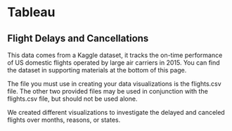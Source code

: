 # Tableau

## Flight Delays and Cancellations
This data comes from a Kaggle dataset, it tracks the on-time performance of US domestic flights operated by large air carriers in 2015. You can find the dataset in supporting materials at the bottom of this page.

The file you must use in creating your data visualizations is the flights.csv file. The other two provided files may be used in conjunction with the flights.csv file, but should not be used alone.

We created different visualizations to investigate the delayed and canceled flights over months, reasons, or states.
